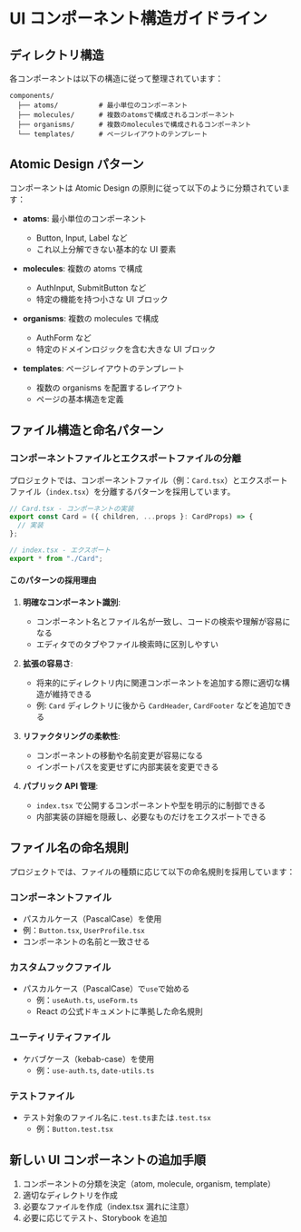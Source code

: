 # UI コンポーネント構造ガイドライン

## ディレクトリ構造

各コンポーネントは以下の構造に従って整理されています：

```
components/
  ├── atoms/          # 最小単位のコンポーネント
  ├── molecules/      # 複数のatomsで構成されるコンポーネント
  ├── organisms/      # 複数のmoleculesで構成されるコンポーネント
  └── templates/      # ページレイアウトのテンプレート
```

## Atomic Design パターン

コンポーネントは Atomic Design の原則に従って以下のように分類されています：

- **atoms**: 最小単位のコンポーネント

  - Button, Input, Label など
  - これ以上分解できない基本的な UI 要素

- **molecules**: 複数の atoms で構成

  - AuthInput, SubmitButton など
  - 特定の機能を持つ小さな UI ブロック

- **organisms**: 複数の molecules で構成

  - AuthForm など
  - 特定のドメインロジックを含む大きな UI ブロック

- **templates**: ページレイアウトのテンプレート
  - 複数の organisms を配置するレイアウト
  - ページの基本構造を定義

## ファイル構造と命名パターン

### コンポーネントファイルとエクスポートファイルの分離

プロジェクトでは、コンポーネントファイル（例：`Card.tsx`）とエクスポートファイル（`index.tsx`）を分離するパターンを採用しています。

```typescript
// Card.tsx - コンポーネントの実装
export const Card = ({ children, ...props }: CardProps) => {
  // 実装
};

// index.tsx - エクスポート
export * from "./Card";
```

#### このパターンの採用理由

1. **明確なコンポーネント識別**:

   - コンポーネント名とファイル名が一致し、コードの検索や理解が容易になる
   - エディタでのタブやファイル検索時に区別しやすい

2. **拡張の容易さ**:

   - 将来的にディレクトリ内に関連コンポーネントを追加する際に適切な構造が維持できる
   - 例: `Card` ディレクトリに後から `CardHeader`, `CardFooter` などを追加できる

3. **リファクタリングの柔軟性**:

   - コンポーネントの移動や名前変更が容易になる
   - インポートパスを変更せずに内部実装を変更できる

4. **パブリック API 管理**:

   - `index.tsx` で公開するコンポーネントや型を明示的に制御できる
   - 内部実装の詳細を隠蔽し、必要なものだけをエクスポートできる

## ファイル名の命名規則

プロジェクトでは、ファイルの種類に応じて以下の命名規則を採用しています：

### コンポーネントファイル

- パスカルケース（PascalCase）を使用
- 例：`Button.tsx`, `UserProfile.tsx`
- コンポーネントの名前と一致させる

### カスタムフックファイル

- パスカルケース（PascalCase）で`use`で始める
  - 例：`useAuth.ts`, `useForm.ts`
  - React の公式ドキュメントに準拠した命名規則

### ユーティリティファイル

- ケバブケース（kebab-case）を使用
  - 例：`use-auth.ts`, `date-utils.ts`

### テストファイル

- テスト対象のファイル名に`.test.ts`または`.test.tsx`
  - 例：`Button.test.tsx`

## 新しい UI コンポーネントの追加手順

1. コンポーネントの分類を決定（atom, molecule, organism, template）
2. 適切なディレクトリを作成
3. 必要なファイルを作成（index.tsx 漏れに注意）
4. 必要に応じてテスト、Storybook を追加
